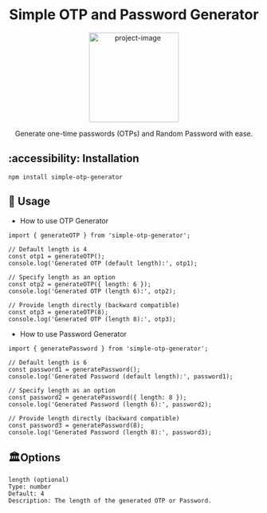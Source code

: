 <h1 align="center" id="title">Simple OTP and Password Generator</h1>

<p align="center"><img src="https://github.com/blackcode1996/simple-otp-generator/assets/110044436/1b8c2877-c232-4697-a4fe-e1646860d6a6" alt="project-image" width="180" height="180/"></p>
<p align="center">Generate one-time passwords (OTPs) and Random Password with ease.</p>


## :accessibility: Installation

```
npm install simple-otp-generator
```

## :space_invader: Usage

- How to use OTP Generator
```
import { generateOTP } from 'simple-otp-generator';

// Default length is 4
const otp1 = generateOTP();
console.log('Generated OTP (default length):', otp1);

// Specify length as an option
const otp2 = generateOTP({ length: 6 });
console.log('Generated OTP (length 6):', otp2);

// Provide length directly (backward compatible)
const otp3 = generateOTP(8);
console.log('Generated OTP (length 8):', otp3);
```
- How to use Password Generator
```
import { generatePassword } from 'simple-otp-generator';

// Default length is 6
const password1 = generatePassword();
console.log('Generated Password (default length):', password1);

// Specify length as an option
const password2 = generatePassword({ length: 8 });
console.log('Generated Password (length 6):', password2);

// Provide length directly (backward compatible)
const password3 = generatePassword(8);
console.log('Generated Password (length 8):', password3);
```


## 🏛️Options

```
length (optional)
Type: number
Default: 4
Description: The length of the generated OTP or Password.
```
